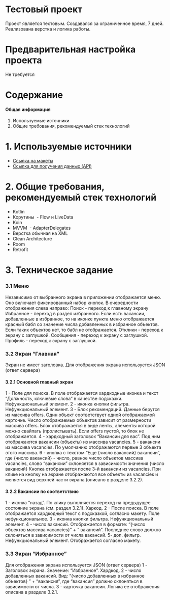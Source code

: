 # Тестовый проект

Проект является тестовым. Создавался за ограниченное время, 7 дней.
Реализована верстка и логика работы.

# Предварительная настройка проекта

Не требуется

# Содержание
#### Общая информация
1. Используемые источники
2. Общие требования, рекомендуемый стек технологий

# 1. Используемые источники
  - [Ссылка на макеты](https://www.figma.com/file/5n1Y5yxk3AnAbQ7g0ZfROG/Effective-Mobile.-%D0%A2%D0%B5%D1%81%D1%82%D0%BE%D0%B2%D0%BE%D0%B5-%D0%B7%D0%B0%D0%B4%D0%B0%D0%BD%D0%B8%D0%B5-%D0%B4%D0%BB%D1%8F-%D1%80%D0%B0%D0%B7%D1%80%D0%B0%D0%B1%D0%BE%D1%82%D1%87%D0%B8%D0%BA%D0%BE%D0%B2.-%D0%9F%D1%80%D0%B8%D0%BB%D0%BE%D0%B6%D0%B5%D0%BD%D0%B8%D0%B5-%D0%B4%D0%BB%D1%8F-%D0%BF%D0%BE%D0%B8%D1%81%D0%BA%D0%B0-%D0%B2%D0%B0%D0%BA%D0%B0%D0%BD%D1%81%D0%B8%D0%B9?type=design&mode=design&t=oGr9aoEVcyeKdrnh-0)
  - [Ссылка для получения данных (API)](https://drive.usercontent.google.com/u/0/uc?id=1z4TbeDkbfXkvgpoJprXbN85uCcD7f00r&export=download)


# 2. Общие требования, рекомендуемый стек технологий

  - Kotlin 
  - Корутины
﻿  - Flow и LiveData
  - Koin
  - ﻿﻿MVVM
﻿﻿  - AdapterDelegates
  - Верстка обычная на XML
  - Clean Architecture
  - Room
  - Retrofit

# 3. Техническое задание

### 3.1 Меню
  Независимо от выбранного экрана в приложении отображается меню. Оно включает фиксированный набор кнопок. В очередности отображения слева направо:
  Поиск - переход к главному экрану
  Избранное - переход в раздел избранного. Если есть вакансии, добавленные в избранное, то на иконке пункта меню отображается красный бабл со значение числа добавленных в избранное объектов. Если таких объектов нет, то бабл не отображается.
  Отклики - переход к экрану с заглушкой.
  Сообщения - переход к экрану с заглушкой.
  Профиль - переход к экрану с заглушкой.

### 3.2 Экран “Главная”
Экран не имеет заголовка. Для отображения экрана используется JSON (ответ сервера)

#### 3.2.1 Основной главный экран

1 - Поле для поиска. В поле отображается хардкодные иконка  и текст “Должность, ключевые слова” в качестве подсказки. Нефункциональный элемент.
2 - иконка кнопки фильтра. Нефункциональный элемент.
3 - Блок рекомендаций. Данные берутся из массива offers. Один объект соответствует одной отображаемой карточке. Число отображаемых объектов зависит от размерности массива offers. Блок отображается в виде ленты, элементы которой можно свайпать (пролистывать).
Если offers пустой, то блок не отображается.
4 - хардкодный заголовок “Вакансии для вас”. Под ним отображаются вакансии (объекты) из массива vacancies. 
5 - вакансии из массива vacancies. По умолчанию отображаются первые 3 объекта этого массива.
6 - кнопка с текстом “Еще {число вакансий} вакансии”, где
{число вакансий} - число, равное число объектов массива vacancies,
слово “вакансии” склоняется в зависимости значения {число вакансий}
Кнопка отображается после 3-й вакансии из vacancies. При клике на кнопку на экране отображаются все объекты из vacancies и меняется вид верхней части экрана (описано в разделе 3.2.2).

#### 3.2.2 Вакансии по соответствию

1 - иконка “назад”. По клику выполняется переход на предыдущее состояние экрана (см. раздел 3.2.1). Харкод.
2 - После поиска. В поле отображается хардкодный текст с подсказкой, согласно макету. Поле нефункциональное.
3 - иконка кнопки фильтра. Нефункциональный элемент.
4 - число вакансий. Отображается в формате: “{число объектов массива vacancies}” + “ вакансий”. Последнее слово должно склоняться в зависимости от числа вакансий.
5- доп. фильтр. Нефункциональный элемент. Отображается согласно макету.

### 3.3 Экран “Избранное”
Для отображения экрана используется JSON (ответ сервера)
1 - Заголовок экрана. Значение: “Избранное”. Хардкод.
2 - число добавленных вакансий. Вид: “{число добавленных в избранное объектов} ” + “вакансия”, где “вакансия” должно склоняться в зависимости от числа.
3 - карточка вакансии. Логика ее отображения описана в разделе 3.2.1.

